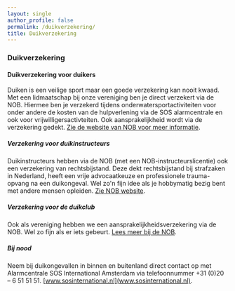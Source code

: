 ```yaml
---
layout: single
author_profile: false
permalink: /duikverzekering/
title: Duikverzekering
---
```


### Duikverzekering

#### Duikverzekering voor duikers

Duiken is een veilige sport maar een goede verzekering kan nooit kwaad. Met een lidmaatschap bij onze vereniging ben je direct verzekert via de NOB. Hiermee ben je verzekerd tijdens onderwatersportactiviteiten voor onder andere de kosten van de hulpverlening via de SOS alarmcentrale en ook voor vrijwilligersactivteiten. Ook aansprakelijkheid wordt via de verzekering gedekt. [Zie de website van NOB voor meer informatie](https://onderwatersport.org/voor-duikers/duikverzekering/).

##### Verzekering voor duikinstructeurs

Duikinstructeurs hebben via de NOB (met een NOB-instructeurslicentie) ook een verzekering van rechtsbijstand. Deze dekt rechtsbijstand bij strafzaken in Nederland, heeft een vrije advocaatkeuze en professionele trauma-opvang na een duikongeval. Wel zo'n fijn idee als je hobbymatig bezig bent met andere mensen opleiden. [Zie NOB website](https://onderwatersport.org/voor-instructeurs/rechtsbijstandsverzekering/).

##### Verzekering voor de duikclub

Ook als vereniging hebben we een aansprakelijkheidsverzekering via de NOB. Wel zo fijn als er iets gebeurt. [Lees meer bij de NOB](https://onderwatersport.org/voor-bestuurders/aansprakelijkheidsverzekering-bestuurders-toezichthouders/).

##### Bij nood

Neem bij duikongevallen in binnen en buitenland direct contact op met Alarmcentrale SOS International Amsterdam via telefoonnummer +31 (0)20 – 6 51 51 51. [www.sosinternational.nl](www.sosinternational.nl).
